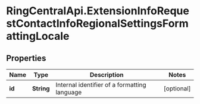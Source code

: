 # RingCentralApi.ExtensionInfoRequestContactInfoRegionalSettingsFormattingLocale

## Properties
Name | Type | Description | Notes
------------ | ------------- | ------------- | -------------
**id** | **String** | Internal identifier of a formatting language | [optional] 


